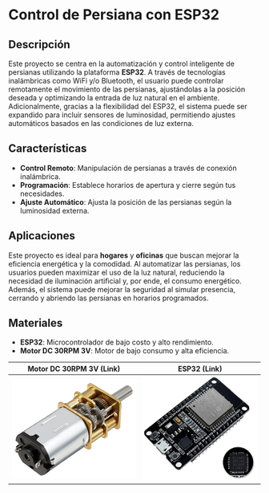 # Control de Persiana con ESP32

## Descripción
Este proyecto se centra en la automatización y control inteligente de persianas utilizando la plataforma **ESP32**. A través de tecnologías inalámbricas como WiFi y/o Bluetooth, el usuario puede controlar remotamente el movimiento de las persianas, ajustándolas a la posición deseada y optimizando la entrada de luz natural en el ambiente. Adicionalmente, gracias a la flexibilidad del ESP32, el sistema puede ser expandido para incluir sensores de luminosidad, permitiendo ajustes automáticos basados en las condiciones de luz externa.

## Características
- **Control Remoto**: Manipulación de persianas a través de conexión inalámbrica.
- **Programación**: Establece horarios de apertura y cierre según tus necesidades.
- **Ajuste Automático**: Ajusta la posición de las persianas según la luminosidad externa.

## Aplicaciones
Este proyecto es ideal para **hogares** y **oficinas** que buscan mejorar la eficiencia energética y la comodidad. Al automatizar las persianas, los usuarios pueden maximizar el uso de la luz natural, reduciendo la necesidad de iluminación artificial y, por ende, el consumo energético. Además, el sistema puede mejorar la seguridad al simular presencia, cerrando y abriendo las persianas en horarios programados.

## Materiales
- **ESP32**: Microcontrolador de bajo costo y alto rendimiento.
- **Motor DC 30RPM 3V**: Motor de bajo consumo y alta eficiencia.


| Motor DC 30RPM 3V (Link) | ESP32 (Link) |
| --- | --- |
| [![Motor](imagenes\motorDC30rpm3v.png)](https://www.aliexpress.us/item/33022320164.html?spm=a2g0o.order_list.order_list_main.5.4fce1802WRV2AW&gatewayAdapt=glo2usa) | [![ESP32](imagenes\esp32.png)](https://www.aliexpress.us/item/4000071762309.html?spm=a2g0o.order_list.order_list_main.20.4fce1802WRV2AW&gatewayAdapt=glo2usa) |

